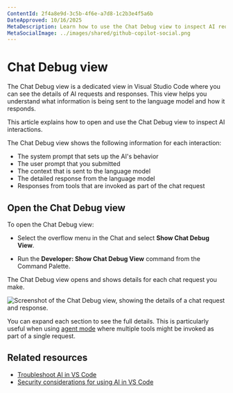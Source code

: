 ```yaml
---
ContentId: 2f4a8e9d-3c5b-4f6e-a7d8-1c2b3e4f5a6b
DateApproved: 10/16/2025
MetaDescription: Learn how to use the Chat Debug view to inspect AI requests, responses, system prompts, and tool invocations in Visual Studio Code.
MetaSocialImage: ../images/shared/github-copilot-social.png
---
```

# Chat Debug view

The Chat Debug view is a dedicated view in Visual Studio Code where you can see the details of AI requests and responses. This view helps you understand what information is being sent to the language model and how it responds.

This article explains how to open and use the Chat Debug view to inspect AI interactions.

The Chat Debug view shows the following information for each interaction:

* The system prompt that sets up the AI's behavior
* The user prompt that you submitted
* The context that is sent to the language model
* The detailed response from the language model
* Responses from tools that are invoked as part of the chat request

## Open the Chat Debug view

To open the Chat Debug view:

* Select the overflow menu in the Chat and select **Show Chat Debug View**.

* Run the **Developer: Show Chat Debug View** command from the Command Palette.

The Chat Debug view opens and shows details for each chat request you make.

![Screenshot of the Chat Debug view, showing the details of a chat request and response.](../images/chat-debug-view/chat-debug-view.png)

You can expand each section to see the full details. This is particularly useful when using [agent mode](/docs/copilot/chat/copilot-chat.md#switch-between-chat-modes) where multiple tools might be invoked as part of a single request.

## Related resources

* [Troubleshoot AI in VS Code](/docs/copilot/faq.md#troubleshooting-and-feedback)
* [Security considerations for using AI in VS Code](/docs/copilot/security.md)
